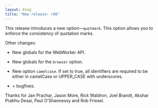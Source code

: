 ```yaml
---
layout: blog
title: "New release: r08"
---
```


This release introduces a new option—`quotmark`. This option allows
you to enforce the consistency of quotation marks.

Other changes:

* New globals for the WebWorker API.

* New globals for the `browser` option.

* New option `camelcase`. If set to true, all identifiers are required
  to be either in camelCase or UPPER_CASE with underscores.

* \+ bugfixes.

Thanks for Jan Prachar, Jason More, Rick Waldron, Joel Brandt, Akshar Prabhu
Desai, Paul O'Shannessy and Rob Friesel.
